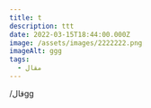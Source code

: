 ```yaml
---
title: t
description: ttt
date: 2022-03-15T18:44:00.000Z
image: /assets/images/2222222.png
imageAlt: ggg
tags:
  - مقال
---
```

/قالgg